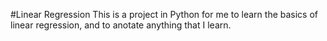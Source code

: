#Linear Regression
This is a project in Python for me to learn the basics of linear regression, and to anotate anything that I learn.